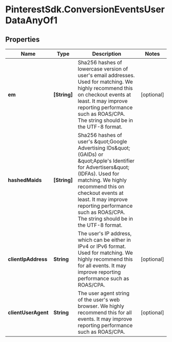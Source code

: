 # PinterestSdk.ConversionEventsUserDataAnyOf1

## Properties

Name | Type | Description | Notes
------------ | ------------- | ------------- | -------------
**em** | **[String]** | Sha256 hashes of lowercase version of user&#39;s email addresses. Used for matching. We highly recommend this on checkout events at least. It may improve reporting performance such as ROAS/CPA. The string should be in the UTF-8 format. | [optional] 
**hashedMaids** | **[String]** | Sha256 hashes of user&#39;s \&quot;Google Advertising IDs\&quot; (GAIDs) or \&quot;Apple&#39;s Identifier for Advertisers\&quot; (IDFAs). Used for matching. We highly recommend this on checkout events at least. It may improve reporting performance such as ROAS/CPA. The string should be in the UTF-8 format. | 
**clientIpAddress** | **String** | The user&#39;s IP address, which can be either in IPv4 or IPv6 format. Used for matching. We highly recommend this for all events. It may improve reporting performance such as ROAS/CPA. | [optional] 
**clientUserAgent** | **String** | The user agent string of the user&#39;s web browser. We highly recommend this for all events. It may improve reporting performance such as ROAS/CPA. | [optional] 


